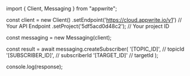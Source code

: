 import { Client, Messaging } from "appwrite";

const client = new Client()
    .setEndpoint('https://cloud.appwrite.io/v1') // Your API Endpoint
    .setProject('5df5acd0d48c2'); // Your project ID

const messaging = new Messaging(client);

const result = await messaging.createSubscriber(
    '[TOPIC_ID]', // topicId
    '[SUBSCRIBER_ID]', // subscriberId
    '[TARGET_ID]' // targetId
);

console.log(response);
